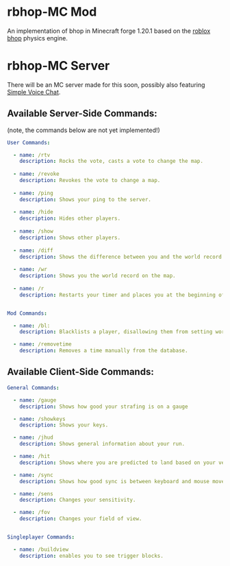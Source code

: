 # rbhop-MC Mod
An implementation of bhop in Minecraft forge 1.20.1 based on the [roblox bhop](https://www.roblox.com/games/5315046213) physics engine.

# rbhop-MC Server
There will be an MC server made for this soon, possibly also featuring [Simple Voice Chat](https://beta.curseforge.com/minecraft/mc-mods/simple-voice-chat/files/4271644).


## Available Server-Side Commands:
(note, the commands below are not yet implemented!)
```yaml
User Commands:

  - name: /rtv
    description: Rocks the vote, casts a vote to change the map.
  
  - name: /revoke
    description: Revokes the vote to change a map.
  
  - name: /ping
    description: Shows your ping to the server.
  
  - name: /hide
    description: Hides other players.
  
  - name: /show
    description: Shows other players.
  
  - name: /diff
    description: Shows the difference between you and the world record bot.
  
  - name: /wr
    description: Shows you the world record on the map.
  
  - name: /r
    description: Restarts your timer and places you at the beginning of the map.


Mod Commands:

  - name: /bl:
    description: Blacklists a player, disallowing them from setting world records.

  - name: /removetime
    description: Removes a time manually from the database.

```

## Available Client-Side Commands:
```yaml
General Commands:

  - name: /gauge
    description: Shows how good your strafing is on a gauge

  - name: /showkeys
    description: Shows your keys.

  - name: /jhud
    description: Shows general information about your run.

  - name: /hit
    description: Shows where you are predicted to land based on your velocity.

  - name: /sync
    description: Shows how good sync is between keyboard and mouse movement.

  - name: /sens
    description: Changes your sensitivity.

  - name: /fov
    description: Changes your field of view. 


Singleplayer Commands:

  - name: /buildview
    description: enables you to see trigger blocks.
```
